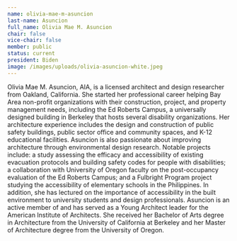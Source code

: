 ```yaml
---
name: olivia-mae-m-asuncion
last-name: Asuncion
full_name: Olivia Mae M. Asuncion
chair: false
vice-chair: false
member: public
status: current
president: Biden
image: /images/uploads/olivia-asuncion-white.jpeg
---
```

Olivia Mae M. Asuncion, AIA, is a licensed architect and design researcher from Oakland, California. She started her professional career helping Bay Area non-profit organizations with their construction, project, and property management needs, including the Ed Roberts Campus, a universally designed building in Berkeley that hosts several disability organizations. Her architecture experience includes the design and construction of public safety buildings, public sector office and community spaces, and K-12 educational facilities. Asuncion is also passionate about improving architecture through environmental design research. Notable projects include: a study assessing the efficacy and accessibility of existing evacuation protocols and building safety codes for people with disabilities; a collaboration with University of Oregon faculty on the post-occupancy evaluation of the Ed Roberts Campus; and a Fulbright Program project studying the accessibility of elementary schools in the Philippines. In addition, she has lectured on the importance of accessibility in the built environment to university students and design professionals. Asuncion is an active member of and has served as a Young Architect leader for the American Institute of Architects. She received her Bachelor of Arts degree in Architecture from the University of California at Berkeley and her Master of Architecture degree from the University of Oregon.
